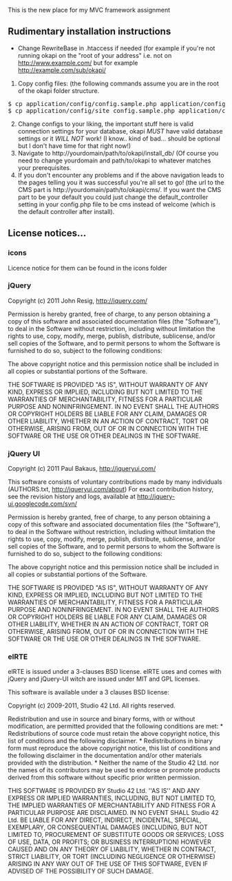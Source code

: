This is the new place for my MVC framework assignment

## Rudimentary installation instructions
* Change RewriteBase in .htaccess if needed (for example if you're not running okapi on the "root of your address" i.e. not on http://www.example.com/ but for example http://example.com/sub/okapi/
1. Copy config files: (the following commands assume you are in the root of the okapi folder structure.
<pre>
$ cp application/config/config.sample.php application/config/config.php 
$ cp application/config/site_config.sample.php application/config/site_config.php 
</pre>
2. Change configs to your liking, the important stuff here is valid connection settings for your database, okapi _MUST_ have valid database settings or it _WILL NOT_ work! (I know.. kind of bad... should be optional but I don't have time for that right now!) 
3. Navigate to http://yourdomain/path/to/okapi/install_db/ (Of course you need to change yourdomain and path/to/okapi to whatever matches your prerequisites.
4. If you don't encounter any problems and if the above navigation leads to the pages telling you it was successful you're all set to go! (the url to the CMS part is http://yourdomain/path/to/okapi/cms/. If you want the CMS part to be your default you could just change the default_controller setting in your config.php file to be cms instead of welcome (which is the default controller after install).

## License notices...

### icons

Licence notice for them can be found in the icons folder

### jQuery

Copyright (c) 2011 John Resig, http://jquery.com/

Permission is hereby granted, free of charge, to any person obtaining
a copy of this software and associated documentation files (the
"Software"), to deal in the Software without restriction, including
without limitation the rights to use, copy, modify, merge, publish,
distribute, sublicense, and/or sell copies of the Software, and to
permit persons to whom the Software is furnished to do so, subject to
the following conditions:

The above copyright notice and this permission notice shall be
included in all copies or substantial portions of the Software.

THE SOFTWARE IS PROVIDED "AS IS", WITHOUT WARRANTY OF ANY KIND,
EXPRESS OR IMPLIED, INCLUDING BUT NOT LIMITED TO THE WARRANTIES OF
MERCHANTABILITY, FITNESS FOR A PARTICULAR PURPOSE AND
NONINFRINGEMENT. IN NO EVENT SHALL THE AUTHORS OR COPYRIGHT HOLDERS BE
LIABLE FOR ANY CLAIM, DAMAGES OR OTHER LIABILITY, WHETHER IN AN ACTION
OF CONTRACT, TORT OR OTHERWISE, ARISING FROM, OUT OF OR IN CONNECTION
WITH THE SOFTWARE OR THE USE OR OTHER DEALINGS IN THE SOFTWARE.

### jQuery UI

Copyright (c) 2011 Paul Bakaus, http://jqueryui.com/

This software consists of voluntary contributions made by many
individuals (AUTHORS.txt, http://jqueryui.com/about) For exact
contribution history, see the revision history and logs, available
at http://jquery-ui.googlecode.com/svn/

Permission is hereby granted, free of charge, to any person obtaining
a copy of this software and associated documentation files (the
"Software"), to deal in the Software without restriction, including
without limitation the rights to use, copy, modify, merge, publish,
distribute, sublicense, and/or sell copies of the Software, and to
permit persons to whom the Software is furnished to do so, subject to
the following conditions:

The above copyright notice and this permission notice shall be
included in all copies or substantial portions of the Software.

THE SOFTWARE IS PROVIDED "AS IS", WITHOUT WARRANTY OF ANY KIND,
EXPRESS OR IMPLIED, INCLUDING BUT NOT LIMITED TO THE WARRANTIES OF
MERCHANTABILITY, FITNESS FOR A PARTICULAR PURPOSE AND
NONINFRINGEMENT. IN NO EVENT SHALL THE AUTHORS OR COPYRIGHT HOLDERS BE
LIABLE FOR ANY CLAIM, DAMAGES OR OTHER LIABILITY, WHETHER IN AN ACTION
OF CONTRACT, TORT OR OTHERWISE, ARISING FROM, OUT OF OR IN CONNECTION
WITH THE SOFTWARE OR THE USE OR OTHER DEALINGS IN THE SOFTWARE.

### elRTE

elRTE is issued under a 3-clauses BSD license.
elRTE uses and comes with jQuery and jQuery-UI witch are issued under
MIT and GPL licenses.


This software is available under a 3 clauses BSD license:

Copyright (c) 2009-2011, Studio 42 Ltd.
All rights reserved.

Redistribution and use in source and binary forms, with or without
modification, are permitted provided that the following conditions are met:
    * Redistributions of source code must retain the above copyright
      notice, this list of conditions and the following disclaimer.
    * Redistributions in binary form must reproduce the above copyright
      notice, this list of conditions and the following disclaimer in the
      documentation and/or other materials provided with the distribution.
    * Neither the name of the Studio 42 Ltd. nor the
      names of its contributors may be used to endorse or promote products
      derived from this software without specific prior written permission.

THIS SOFTWARE IS PROVIDED BY Studio 42 Ltd. ''AS IS'' AND ANY
EXPRESS OR IMPLIED WARRANTIES, INCLUDING, BUT NOT LIMITED TO, THE IMPLIED
WARRANTIES OF MERCHANTABILITY AND FITNESS FOR A PARTICULAR PURPOSE ARE
DISCLAIMED. IN NO EVENT SHALL Studio 42 Ltd. BE LIABLE FOR ANY
DIRECT, INDIRECT, INCIDENTAL, SPECIAL, EXEMPLARY, OR CONSEQUENTIAL DAMAGES
(INCLUDING, BUT NOT LIMITED TO, PROCUREMENT OF SUBSTITUTE GOODS OR SERVICES;
LOSS OF USE, DATA, OR PROFITS; OR BUSINESS INTERRUPTION) HOWEVER CAUSED AND
ON ANY THEORY OF LIABILITY, WHETHER IN CONTRACT, STRICT LIABILITY, OR TORT
(INCLUDING NEGLIGENCE OR OTHERWISE) ARISING IN ANY WAY OUT OF THE USE OF THIS
SOFTWARE, EVEN IF ADVISED OF THE POSSIBILITY OF SUCH DAMAGE.

